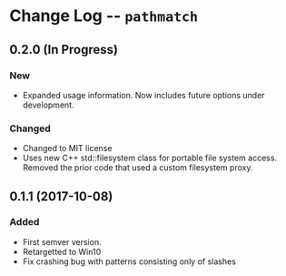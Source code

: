 Change Log -- `pathmatch`
================================================================================

0.2.0  (In Progress)
--------------------------------------------------------------------------------
### New
  - Expanded usage information. Now includes future options under development.

### Changed
  - Changed to MIT license
  - Uses new C++ std::filesystem class for portable file system access. Removed
    the prior code that used a custom filesystem proxy.


0.1.1 (2017-10-08)
--------------------------------------------------------------------------------
### Added
  - First semver version.
  - Retargetted to Win10
  - Fix crashing bug with patterns consisting only of slashes

